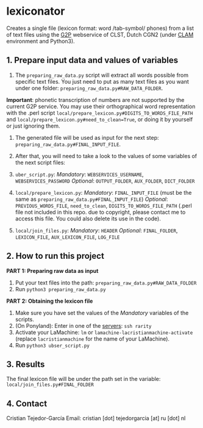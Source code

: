 
# lexiconator
Creates a single file (lexicon format: word /tab-symbol/  phones) from a list of text files using the [G2P](https://webservices.cls.ru.nl/g2pservice/index/) webservice of CLST, Dutch CGN2 (under [CLAM](https://proycon.github.io/LaMachine/) environment and Python3).



## 1. Prepare input data and values of variables
1. The `preparing_raw_data.py` script will extract all words possible from specific text files. You just need to put as many text files as you want under one folder: `preparing_raw_data.py#RAW_DATA_FOLDER`.

**Important**: phonetic transcription of numbers are not supported by the current G2P service. You may use their orthographical word representation with the .perl script `local/prepare_lexicon.py#DIGITS_TO_WORDS_FILE_PATH` and `local/prepare_lexicon.py#need_to_clean=True`, or doing it by yourself or just ignoring them.

1. The generated file will be used as input for the next step: `preparing_raw_data.py#FINAL_INPUT_FILE`.

1. After that, you will need to take a look to the values of some variables of the next script files:

  1.  `uber_script.py`:
*Mandatory*: `WEBSERVICES_USERNAME`, `WEBSERVICES_PASSWORD`
*Optional*: `OUTPUT_FOLDER`, `AUX_FOLDER`, `DICT_FOLDER`

  1.  `local/prepare_lexicon.py`:
*Mandatory*: `FINAL_INPUT_FILE` (must be the same as `preparing_raw_data.py#FINAL_INPUT_FILE`)
*Optional*: `PREVIOUS_WORDS_FILE`, `need_to_clean`, `DIGITS_TO_WORDS_FILE_PATH` (.perl file not included in this repo. due to copyright, please contact me to access this file. You could also delete its use in the code).

  1. `local/join_files.py`:
*Mandatory*: `HEADER`
*Optional*: `FINAL_FOLDER`, `LEXICON_FILE`, `AUX_LEXICON_FILE`, `LOG_FILE`



## 2. How to run this project
**PART 1: Preparing raw data as input**
1. Put your text files into the path: `preparing_raw_data.py#RAW_DATA_FOLDER`
1. Run `python3 preparing_raw_data.py`

**PART 2: Obtaining the lexicon file**
1. Make sure you have set the values of the *Mandatory* variables of the scripts.
1. (On Ponyland): Enter in one of the [servers](https://ponyland.science.ru.nl/doku.php?id=wiki:ponyland:about): `ssh rarity`
1. Activate your LaMachine: `lm` or `lamachine-lacristianmachine-activate` (replace `lacristianmachine` for the name of your LaMachine).
1. Run `python3 ubser_script.py`


## 3. Results
The final lexicon file will be under the path set in the variable: `local/join_files.py#FINAL_FOLDER`


## 4. Contact
Cristian Tejedor-García
Email: cristian [dot] tejedorgarcia [at] ru [dot] nl